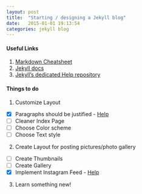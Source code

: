 ```yaml
---
layout: post
title:  "Starting / designing a Jekyll blog"
date:   2015-01-01 19:13:54
categories: jekyll blog
---
```


#### Useful Links
1. [Markdown Cheatsheet][markdown]
2. [Jekyll docs][jekyll] 
3. [Jekyll’s dedicated Help repository][jekyll-help]


#### Things to do
1. Customize Layout
- [x] Paragraphs should be justified - [Help][paragraph-help]
- [ ] Cleaner Index Page
- [ ] Choose Color scheme
- [ ] Choose Text style
2. Create Layout for posting pictures/photo gallery
- [ ] Create Thumbnails
- [ ] Create Gallery
- [x] Implement Instagram Feed - [Help][instafeed-help]
3. Learn something new!



[jekyll]:      http://jekyllrb.com
[jekyll-help]: https://github.com/jekyll/jekyll-help
[markdown]:    https://help.github.com/articles/markdown-basics/
[instafeed-help]: https://writeblog/
[paragraph-help]: https://writeblog/
